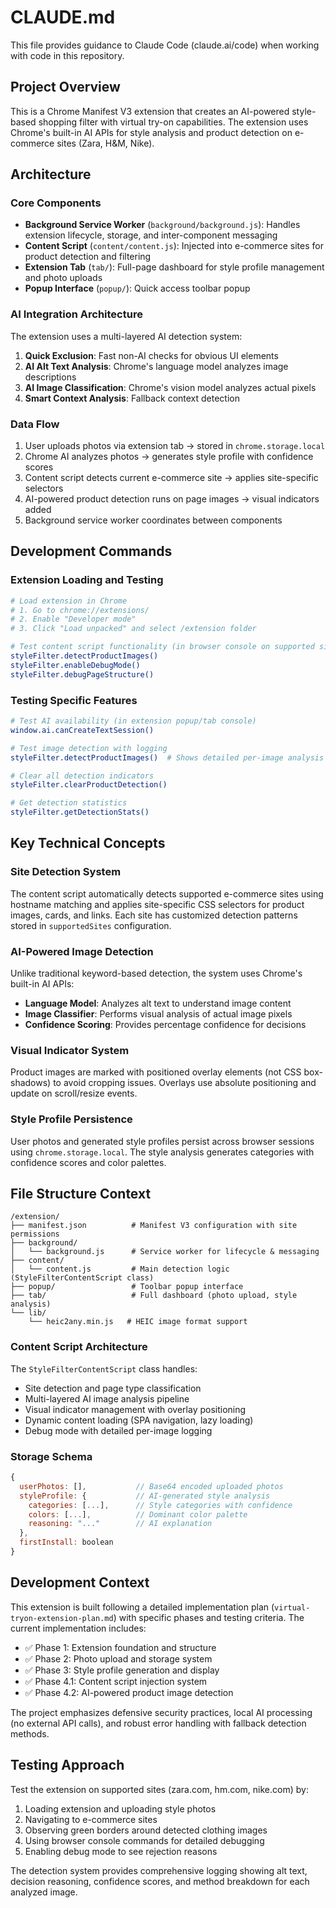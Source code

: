# CLAUDE.md

This file provides guidance to Claude Code (claude.ai/code) when working with code in this repository.

## Project Overview

This is a Chrome Manifest V3 extension that creates an AI-powered style-based shopping filter with virtual try-on capabilities. The extension uses Chrome's built-in AI APIs for style analysis and product detection on e-commerce sites (Zara, H&M, Nike).

## Architecture

### Core Components

- **Background Service Worker** (`background/background.js`): Handles extension lifecycle, storage, and inter-component messaging
- **Content Script** (`content/content.js`): Injected into e-commerce sites for product detection and filtering
- **Extension Tab** (`tab/`): Full-page dashboard for style profile management and photo uploads
- **Popup Interface** (`popup/`): Quick access toolbar popup

### AI Integration Architecture

The extension uses a multi-layered AI detection system:

1. **Quick Exclusion**: Fast non-AI checks for obvious UI elements
2. **AI Alt Text Analysis**: Chrome's language model analyzes image descriptions
3. **AI Image Classification**: Chrome's vision model analyzes actual pixels
4. **Smart Context Analysis**: Fallback context detection

### Data Flow

1. User uploads photos via extension tab → stored in `chrome.storage.local`
2. Chrome AI analyzes photos → generates style profile with confidence scores
3. Content script detects current e-commerce site → applies site-specific selectors
4. AI-powered product detection runs on page images → visual indicators added
5. Background service worker coordinates between components

## Development Commands

### Extension Loading and Testing
```bash
# Load extension in Chrome
# 1. Go to chrome://extensions/
# 2. Enable "Developer mode"
# 3. Click "Load unpacked" and select /extension folder

# Test content script functionality (in browser console on supported sites)
styleFilter.detectProductImages()
styleFilter.enableDebugMode()
styleFilter.debugPageStructure()
```

### Testing Specific Features
```bash
# Test AI availability (in extension popup/tab console)
window.ai.canCreateTextSession()

# Test image detection with logging
styleFilter.detectProductImages()  # Shows detailed per-image analysis

# Clear all detection indicators
styleFilter.clearProductDetection()

# Get detection statistics
styleFilter.getDetectionStats()
```

## Key Technical Concepts

### Site Detection System
The content script automatically detects supported e-commerce sites using hostname matching and applies site-specific CSS selectors for product images, cards, and links. Each site has customized detection patterns stored in `supportedSites` configuration.

### AI-Powered Image Detection
Unlike traditional keyword-based detection, the system uses Chrome's built-in AI APIs:
- **Language Model**: Analyzes alt text to understand image content
- **Image Classifier**: Performs visual analysis of actual image pixels
- **Confidence Scoring**: Provides percentage confidence for decisions

### Visual Indicator System
Product images are marked with positioned overlay elements (not CSS box-shadows) to avoid cropping issues. Overlays use absolute positioning and update on scroll/resize events.

### Style Profile Persistence
User photos and generated style profiles persist across browser sessions using `chrome.storage.local`. The style analysis generates categories with confidence scores and color palettes.

## File Structure Context

```
/extension/
├── manifest.json          # Manifest V3 configuration with site permissions
├── background/
│   └── background.js      # Service worker for lifecycle & messaging
├── content/
│   └── content.js         # Main detection logic (StyleFilterContentScript class)
├── popup/                 # Toolbar popup interface
├── tab/                   # Full dashboard (photo upload, style analysis)
└── lib/
    └── heic2any.min.js   # HEIC image format support
```

### Content Script Architecture
The `StyleFilterContentScript` class handles:
- Site detection and page type classification
- Multi-layered AI image analysis pipeline
- Visual indicator management with overlay positioning
- Dynamic content loading (SPA navigation, lazy loading)
- Debug mode with detailed per-image logging

### Storage Schema
```javascript
{
  userPhotos: [],           // Base64 encoded uploaded photos
  styleProfile: {           // AI-generated style analysis
    categories: [...],      // Style categories with confidence
    colors: [...],          // Dominant color palette
    reasoning: "..."        // AI explanation
  },
  firstInstall: boolean
}
```

## Development Context

This extension is built following a detailed implementation plan (`virtual-tryon-extension-plan.md`) with specific phases and testing criteria. The current implementation includes:

- ✅ Phase 1: Extension foundation and structure
- ✅ Phase 2: Photo upload and storage system  
- ✅ Phase 3: Style profile generation and display
- ✅ Phase 4.1: Content script injection system
- ✅ Phase 4.2: AI-powered product image detection

The project emphasizes defensive security practices, local AI processing (no external API calls), and robust error handling with fallback detection methods.

## Testing Approach

Test the extension on supported sites (zara.com, hm.com, nike.com) by:
1. Loading extension and uploading style photos
2. Navigating to e-commerce sites
3. Observing green borders around detected clothing images
4. Using browser console commands for detailed debugging
5. Enabling debug mode to see rejection reasons

The detection system provides comprehensive logging showing alt text, decision reasoning, confidence scores, and method breakdown for each analyzed image.